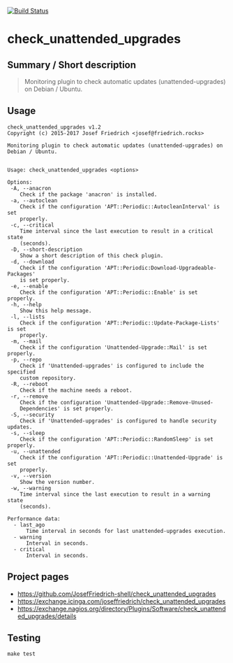 [![Build Status](https://travis-ci.org/JosefFriedrich-shell/check_unattended_upgrades.svg?branch=master)](https://travis-ci.org/JosefFriedrich-shell/check_unattended_upgrades)

# check_unattended_upgrades


## Summary / Short description

> Monitoring plugin to check automatic updates (unattended-upgrades) on Debian / Ubuntu.

## Usage

```
check_unattended_upgrades v1.2
Copyright (c) 2015-2017 Josef Friedrich <josef@friedrich.rocks>

Monitoring plugin to check automatic updates (unattended-upgrades) on Debian / Ubuntu.


Usage: check_unattended_upgrades <options>

Options:
 -A, --anacron
    Check if the package 'anacron' is installed.
 -a, --autoclean
    Check if the configuration 'APT::Periodic::AutocleanInterval' is set
    properly.
 -c, --critical
    Time interval since the last execution to result in a critical state
    (seconds).
 -D, --short-description
    Show a short description of this check plugin.
 -d, --download
    Check if the configuration 'APT::Periodic:Download-Upgradeable-Packages'
    is set properly.
 -e, --enable
    Check if the configuration 'APT::Periodic::Enable' is set properly.
 -h, --help
    Show this help message.
 -l, --lists
    Check if the configuration 'APT::Periodic::Update-Package-Lists' is set
    properly.
 -m, --mail
    Check if the configuration 'Unattended-Upgrade::Mail' is set properly.
 -p, --repo
    Check if 'Unattended-upgrades' is configured to include the specified
    custom repository.
 -R, --reboot
    Check if the machine needs a reboot.
 -r, --remove
    Check if the configuration 'Unattended-Upgrade::Remove-Unused-
    Dependencies' is set properly.
 -S, --security
    Check if 'Unattended-upgrades' is configured to handle security updates.
 -s, --sleep
    Check if the configuration 'APT::Periodic::RandomSleep' is set properly.
 -u, --unattended
    Check if the configuration 'APT::Periodic::Unattended-Upgrade' is set
    properly.
 -v, --version
    Show the version number.
 -w, --warning
    Time interval since the last execution to result in a warning state
    (seconds).

Performance data:
  - last_ago
      Time interval in seconds for last unattended-upgrades execution.
  - warning
      Interval in seconds.
  - critical
      Interval in seconds.

```

## Project pages

* https://github.com/JosefFriedrich-shell/check_unattended_upgrades
* https://exchange.icinga.com/joseffriedrich/check_unattended_upgrades
* https://exchange.nagios.org/directory/Plugins/Software/check_unattended_upgrades/details

## Testing

```
make test
```

